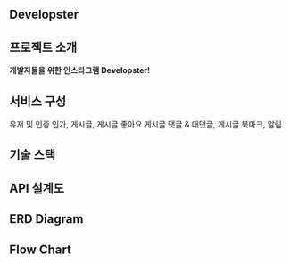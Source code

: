 ## Developster

## 프로젝트 소개
**개발자들을 위한 인스타그램 Developster!**

## 서비스 구성
유저 및 인증 인가, 게시글, 게시글 좋아요 게시글 댓글 & 대댓글, 게시글 북마크, 알림

## 기술 스택

## API 설계도

## ERD Diagram

## Flow Chart



